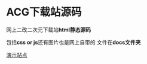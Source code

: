 # ACG下载站源码
网上二改二次元下载站**html静态源码**

包括**css or js**还有图片也是网上自带的 文件在**docs文件夹**

[演示站点](https://www.baiyu.online/)